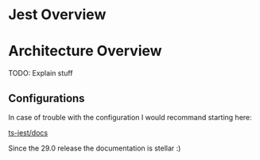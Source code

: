 # Jest Overview

# Architecture Overview

TODO: Explain stuff

## Configurations

In case of trouble with the configuration I would recommand starting here:

[ts-jest/docs](https://kulshekhar.github.io/ts-jest/docs/getting-started/installation)

Since the 29.0 release the documentation is stellar :)
